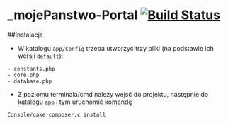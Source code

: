 # _mojePanstwo-Portal [![Build Status](https://travis-ci.org/epforgpl/_mojePanstwo-Portal.png)](https://travis-ci.org/epforgpl/_mojePanstwo-Portal)

##Instalacja

* W katalogu `app/Config` trzeba utworzyć trzy pliki (na podstawie ich wersji `default`):

```
- constants.php
- core.php
- database.php
```

* Z poziomu terminala/cmd należy wejść do projektu, następnie do katalogu `app` i tym uruchomić komendę

```
Console/cake composer.c install
```